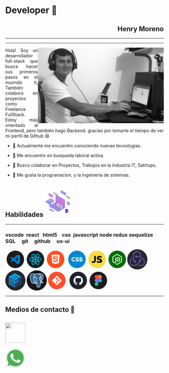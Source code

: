 
<!-- - 🔭 I’m currently working on ...
- 🌱 I’m currently learning ...
- 🤔 I’m looking for help with ...
- 💬 Ask me about ...
- 📫 How to reach me: ...
- 😄 Pronouns: ...
- ⚡ Fun fact: ... -->
 # Developer 👋



<div align="right">

## Henry Moreno
---
---
</div>

<img width="400" height="auto" src="./logo/Henry.jpg" align="right"/>
<p align="justify">   
Hola! Soy un desarrollador full-stack 
que busca hacer sus primeros pasos en el munndo It,
También colaboro en proyectos como Freelance FullStack.
Estoy más orientado al Frontend, pero también hago Backend.
gracias por tomarte el tiempo de ver 
mi perfil de Github 😄 

- 🔭 Actualmente me encuentro conociendo nuevas tecnologias.

- 🌱 Me encuentro en busqueda laboral activa.

- 👯 Busco colaborar en Proyectos, Trabajos en la industria IT, Satrtups.

- 💬 Me gusta la programacion, y la ingenieria de sistemas.
</p>


<!-- link de programacion -->

## Habilidades<img src="./logo/skill.gif" width="96px">
****
### vscode  react   html5    css  javascript node redux sequelize SQL     git     github     ux-ui
[<img width="64" height="64" src="./logo/vscode.png" align=""/>](https://code.visualstudio.com/)[<img width="64" height="64" src="./logo/react.png" align=""/>](https://es.reactjs.org/)[<img width="64" height="64" src="./logo/html5.png" align=""/>](https://developer.mozilla.org/es/docs/Glossary/HTML5)
[<img width="64" height="64" src="./logo/css.png" align=""/>](https://developer.mozilla.org/es/docs/Web/CSS)[<img width="64" height="64" src="./logo/javascript.png" align=""/>](https://developer.mozilla.org/es/docs/Web/JavaScript)[<img width="64" height="64" src="./logo/node.png" align=""/>](https://nodejs.org/es/)[<img width="64" height="64" src="./logo/redux.png" align=""/>](https://redux.js.org/introduction/getting-started)[<img width="64" height="64" src="./logo/sequelize.png" align=""/>](https://sequelize.org/master/index.html)
 [<img width="64" height="64" src="./logo/SQL.png" align=""/>](https://www.postgresql.org/)[<img width="64" height="64" src="./logo/git.png" align=""/>](http://git-scm.com/) [<img width="64" height="64" src="./logo/github.png" align=""/>](https://github.com/)[<img width="64" height="64" src="./logo/ux-ui.png" align=""/>](https://www.figma.com/)

<!-- <img width="112" height="112" src="./logo/bootstrap.png" align=""/> -->

****
## Medios de contacto 👋
[<img width= '64px' height="64" align= 'center' src="https://raw.githubusercontent.com/rahulbanerjee26/githubAboutMeGenerator/main/icons/linked-in-alt.svg"/>]([https://www.linkedin.com/in/henry-moreno-gs/](https://www.linkedin.com/in/henry-moreno-197839285/))
----
<a href="https://api.whatsapp.com/send?phone=584145888298&text=Hola buen dia!!" target="_blank">
 <img width="64" height="64" src="./logo/whatsapp.png"/></a>


<!-- link de redesde sociales -->
